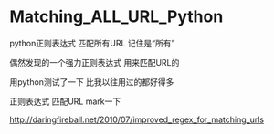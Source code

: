 # Matching_ALL_URL_Python

python正则表达式 匹配所有URL 记住是“所有”

偶然发现的一个强力正则表达式 用来匹配URL的

用python测试了一下 比我以往用过的都好得多

正则表达式 匹配URL     mark一下

http://daringfireball.net/2010/07/improved_regex_for_matching_urls
